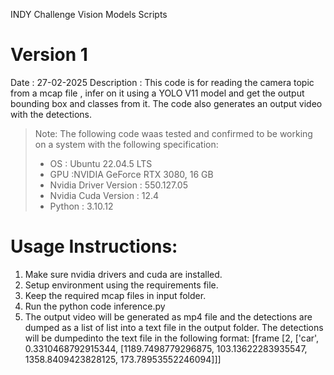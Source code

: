 INDY Challenge Vision Models Scripts

# Version 1
Date : 27-02-2025
Description : This code is for reading the camera topic from a mcap file , infer on it using a YOLO V11 model and get the output bounding box and classes from it. The code also generates an output video with the detections.

>Note:  The following code waas tested and confirmed to be working on a system with the following specification:
> 
>- OS : Ubuntu 22.04.5 LTS  
>- GPU :NVIDIA GeForce RTX 3080, 16 GB  
>- Nvidia Driver Version : 550.127.05   
>- Nvidia Cuda Version : 12.4  
>- Python : 3.10.12

# Usage Instructions: 
1. Make sure nvidia drivers and cuda are installed.
2. Setup environment using the requirements file.
3. Keep the required mcap files in input folder.
4. Run the python code inference.py
5. The output video will be generated as mp4 file and the detections are dumped as a list of list into a text file in the output folder. The detections will be dumpedinto the text file in the following format:
[frame
[2, ['car', 0.3310468792915344, [1189.7498779296875, 103.13622283935547, 1358.8409423828125, 173.78953552246094]]]
